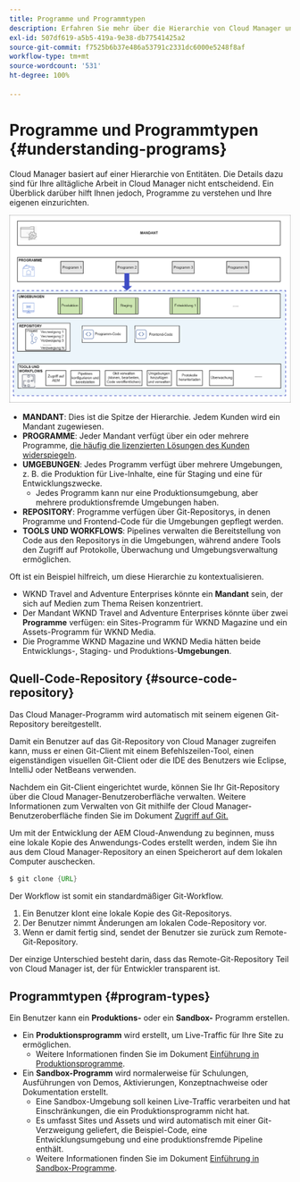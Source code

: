 ```yaml
---
title: Programme und Programmtypen
description: Erfahren Sie mehr über die Hierarchie von Cloud Manager und darüber, wie die verschiedenen Arten von Programmen in die Struktur passen und wie sie sich unterscheiden.
exl-id: 507df619-a5b5-419a-9e38-db77541425a2
source-git-commit: f7525b6b37e486a53791c2331dc6000e5248f8af
workflow-type: tm+mt
source-wordcount: '531'
ht-degree: 100%

---
```



# Programme und Programmtypen {#understanding-programs}

Cloud Manager basiert auf einer Hierarchie von Entitäten. Die Details dazu sind für Ihre alltägliche Arbeit in Cloud Manager nicht entscheidend. Ein Überblick darüber hilft Ihnen jedoch, Programme zu verstehen und Ihre eigenen einzurichten.

![Cloud Manager-Hierarchie](assets/program-types1.png)

* **MANDANT**: Dies ist die Spitze der Hierarchie. Jedem Kunden wird ein Mandant zugewiesen.
* **PROGRAMME**: Jeder Mandant verfügt über ein oder mehrere Programme, [die häufig die lizenzierten Lösungen des Kunden widerspiegeln](introduction-production-programs.md).
* **UMGEBUNGEN**: Jedes Programm verfügt über mehrere Umgebungen, z. B. die Produktion für Live-Inhalte, eine für Staging und eine für Entwicklungszwecke.
   * Jedes Programm kann nur eine Produktionsumgebung, aber mehrere produktionsfremde Umgebungen haben.
* **REPOSITORY**: Programme verfügen über Git-Repositorys, in denen Programme und Frontend-Code für die Umgebungen gepflegt werden.
* **TOOLS UND WORKFLOWS**: Pipelines verwalten die Bereitstellung von Code aus den Repositorys in die Umgebungen, während andere Tools den Zugriff auf Protokolle, Überwachung und Umgebungsverwaltung ermöglichen.

Oft ist ein Beispiel hilfreich, um diese Hierarchie zu kontextualisieren.

* WKND Travel and Adventure Enterprises könnte ein **Mandant** sein, der sich auf Medien zum Thema Reisen konzentriert.
* Der Mandant WKND Travel and Adventure Enterprises könnte über zwei **Programme** verfügen: ein Sites-Programm für WKND Magazine und ein Assets-Programm für WKND Media.
* Die Programme WKND Magazine und WKND Media hätten beide Entwicklungs-, Staging- und Produktions-**Umgebungen**.

## Quell-Code-Repository {#source-code-repository}

Das Cloud Manager-Programm wird automatisch mit seinem eigenen Git-Repository bereitgestellt.

Damit ein Benutzer auf das Git-Repository von Cloud Manager zugreifen kann, muss er einen Git-Client mit einem Befehlszeilen-Tool, einen eigenständigen visuellen Git-Client oder die IDE des Benutzers wie Eclipse, IntelliJ oder NetBeans verwenden.

Nachdem ein Git-Client eingerichtet wurde, können Sie Ihr Git-Repository über die Cloud Manager-Benutzeroberfläche verwalten. Weitere Informationen zum Verwalten von Git mithilfe der Cloud Manager-Benutzeroberfläche finden Sie im Dokument [Zugriff auf Git.](/help/implementing/cloud-manager/managing-code/accessing-repos.md)

Um mit der Entwicklung der AEM Cloud-Anwendung zu beginnen, muss eine lokale Kopie des Anwendungs-Codes erstellt werden, indem Sie ihn aus dem Cloud Manager-Repository an einen Speicherort auf dem lokalen Computer auschecken.

```java
$ git clone {URL}
```

Der Workflow ist somit ein standardmäßiger Git-Workflow.

1. Ein Benutzer klont eine lokale Kopie des Git-Repositorys.
1. Der Benutzer nimmt Änderungen am lokalen Code-Repository vor.
1. Wenn er damit fertig sind, sendet der Benutzer sie zurück zum Remote-Git-Repository.

Der einzige Unterschied besteht darin, dass das Remote-Git-Repository Teil von Cloud Manager ist, der für Entwickler transparent ist.

## Programmtypen {#program-types}

Ein Benutzer kann ein **Produktions-** oder ein **Sandbox-** Programm erstellen.

* Ein **Produktionsprogramm** wird erstellt, um Live-Traffic für Ihre Site zu ermöglichen.
   * Weitere Informationen finden Sie im Dokument [Einführung in Produktionsprogramme](/help/implementing/cloud-manager/getting-access-to-aem-in-cloud/introduction-production-programs.md).
* Ein **Sandbox-Programm** wird normalerweise für Schulungen, Ausführungen von Demos, Aktivierungen, Konzeptnachweise oder Dokumentation erstellt.
   * Eine Sandbox-Umgebung soll keinen Live-Traffic verarbeiten und hat Einschränkungen, die ein Produktionsprogramm nicht hat.
   * Es umfasst Sites und Assets und wird automatisch mit einer Git-Verzweigung geliefert, die Beispiel-Code, eine Entwicklungsumgebung und eine produktionsfremde Pipeline enthält.
   * Weitere Informationen finden Sie im Dokument [Einführung in Sandbox-Programme](/help/implementing/cloud-manager/getting-access-to-aem-in-cloud/introduction-sandbox-programs.md).
